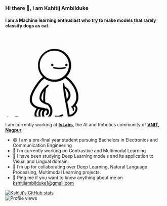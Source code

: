 ### Hi there 👋, I am Kshitij Ambilduke
#### I am a Machine learning enthusiast who try to make models that rarely classify dogs as cat.
![I try to make Machine Learning models which sometimes classify dogs as cat.](https://github.com/Kshitij-Ambilduke/Kshitij-Ambilduke/blob/main/hey.gif)

I am currently working at [**IvLabs**](https://www.ivlabs.in/), the AI and Robotics community of [**VNIT, Nagpur**](https://vnit.ac.in/)

- 😄 I am a pre-final year student pursuing Bachelors in Electronics and Communication Engineering 
- 🔭 I’m currently working on Contrastive and Multimodal Learning 
- 🌱 I have been studying Deep Learning models and its application to Visual and Lingual domain.
- 🤝 I’m up for collaborating over Deep Learning, Natural Language Processing, Multimodal Learning projects.
- 💬 Ping me if you want to know anything about me on kshitijambilduke1@gmail.com



[![Kshitij's GitHub stats](https://github-readme-stats.vercel.app/api?username=Kshitij-Ambilduke)](https://github.com/anuraghazra/github-readme-stats)<br />
![Profile views](https://gpvc.arturio.dev/Kshitij-Ambilduke) 






